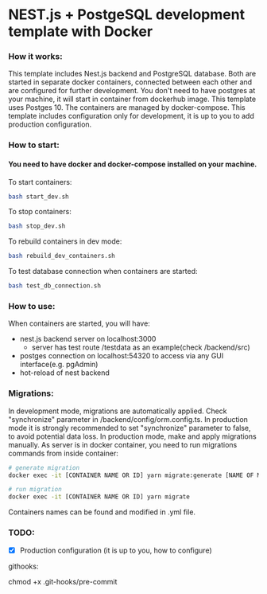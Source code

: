 # NEST.js + PostgeSQL development template with Docker

### How it works:

This template includes Nest.js backend and PostgreSQL database. Both are started in separate docker containers, connected between each other and are configured for further development. You don't need to have postgres at your machine, it will start in container from dockerhub image. This template uses Postges 10. The containers are managed by docker-compose. This template includes configuration only for development, it is up to you to add production configuration.

### How to start:

#### You need to have docker and docker-compose installed on your machine.

To start containers:

```bash
bash start_dev.sh
```

To stop containers:

```bash
bash stop_dev.sh
```

To rebuild containers in dev mode:

```bash
bash rebuild_dev_containers.sh
```

To test database connection when containers are started:

```bash
bash test_db_connection.sh
```

### How to use:

When containers are started, you will have:

- nest.js backend server on localhost:3000
  - server has test route /testdata as an example(check /backend/src)
- postges connection on localhost:54320 to access via any GUI interface(e.g. pgAdmin)
- hot-reload of nest backend

### Migrations:

In development mode, migrations are automatically applied. Check "synchronize" parameter in /backend/config/orm.config.ts. In production mode it is strongly recommended to set "synchronize" parameter to false, to avoid potential data loss. In production mode, make and apply migrations manually. As server is in docker container, you need to run migrations commands from inside container:

```bash
# generate migration
docker exec -it [CONTAINER NAME OR ID] yarn migrate:generate [NAME OF MIGRATION]

# run migration
docker exec -it [CONTAINER NAME OR ID] yarn migrate
```

Containers names can be found and modified in .yml file.

### TODO:

- [x] Production configuration (it is up to you, how to configure)

githooks:

<!-- TODO -->

chmod +x .git-hooks/pre-commit
